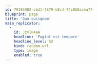 ```yaml
---
id: 79185982-cb31-4879-b8c4-74c050aaea77
blueprint: page
title: 'Quo quisquam'
main_replicator:
  -
    id: JzvlR4aA
    headline: 'Fugiat est tempore'
    headline_level: h2
    kind: random_url
    type: image
    enabled: true
---
```

